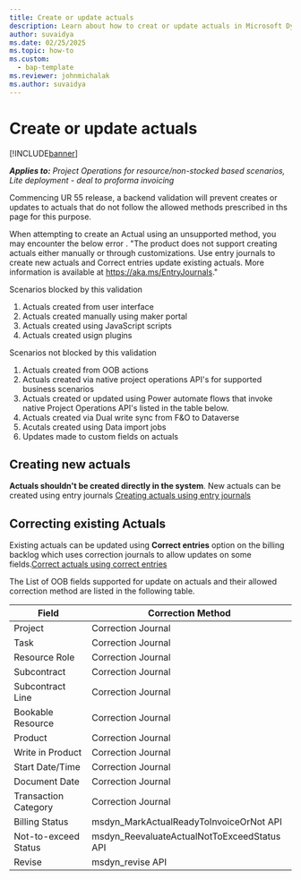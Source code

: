 ```yaml
---
title: Create or update actuals
description: Learn about how to creat or update actuals in Microsoft Dynamics 365 Project Operations.
author: suvaidya
ms.date: 02/25/2025
ms.topic: how-to
ms.custom: 
  - bap-template
ms.reviewer: johnmichalak
ms.author: suvaidya
---
```



# Create or update actuals

[!INCLUDE[banner](../includes/banner.md)]

_**Applies to:** Project Operations for resource/non-stocked based scenarios, Lite deployment - deal to proforma invoicing_

Commencing UR 55 release, a backend validation will prevent creates or updates to actuals that do not follow the allowed methods prescribed in ths page for this purpose. 

When attempting to create an Actual using an unsupported method, you may encounter the below error . 
"The product does not support creating actuals either manually or through customizations. Use entry journals to create new actuals and Correct entries update existing actuals. More information is available at https://aka.ms/EntryJournals."


Scenarios blocked by this validation
1. Actuals created from user interface
3. Actuals created manually using maker portal
4. Actuals created using JavaScript scripts
5. Actuals created usign plugins
   

Scenarios not blocked by this validation
1. Actuals created from OOB actions
2. Actuals created via native project operations API's for supported business scenarios
3. Actuals created or updated using Power automate flows that invoke native Project Operations API's listed in the table below.
4. Actuals created via Dual write sync from F&O to Dataverse
5. Acutals created using Data import jobs
6. Updates made to custom fields on actuals
   

      
## Creating new actuals
**Actuals shouldn't be created directly in the system**. New actuals can be created using entry journals [Creating actuals using entry journals](create-confirm-entry-journals.md) 

## Correcting existing Actuals
Existing actuals can be updated using **Correct entries** option on the billing backlog which uses correction journals to allow updates on some fields.[Correct actuals using correct entries](create-confirm-correction-journals.md)


The List of OOB fields supported for update on actuals and their allowed correction method are listed in the following table.

| Field | Correction Method |
|---|---| 
| Project | Correction Journal |
| Task | Correction Journal |
| Resource Role | Correction Journal |
| Subcontract | Correction Journal |
| Subcontract Line | Correction Journal |
| Bookable Resource | Correction Journal |
| Product | Correction Journal |
| Write in Product | Correction Journal |
| Start Date/Time | Correction Journal |
| Document Date | Correction Journal |
| Transaction Category | Correction Journal |
| Billing Status | msdyn_MarkActualReadyToInvoiceOrNot API |
| Not-to-exceed Status | msdyn_ReevaluateActualNotToExceedStatus API |
| Revise | msdyn_revise API |

